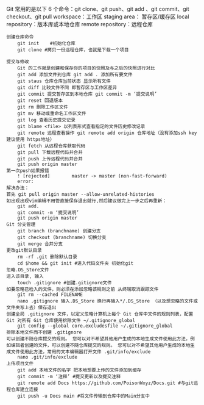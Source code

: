 Git 常用的是以下 6 个命令：git clone、git push、git add 、git commit、git checkout、git pull
	workspace：工作区
	staging area：
	暂存区/缓存区
	local repository：版本库或本地仓库
	remote repository：远程仓库

	创建仓库命令
		git init	#初始化仓库
		git clone #拷贝一份远程仓库，也就是下载一个项目
	
	提交与修改
		Git 的工作就是创建和保存你的项目的快照及与之后的快照进行对比
		git add 添加文件到仓库 git add . 添加所有要文件
        git staus 仓库仓库当前状态 显示所有文件
		git diff 比较文件不同 即暂存区与工作区差异
		git commit 提交暂存区到本地仓库 git commit -m ‘提交说明’
		git reset 回退版本
		git rm 删除工作区文件
		git mv 移动或重命名工作区文件
		git log 查看历史提交记录
		git blame <file> 以列表形式查看指定的文件历史修改记录
		git remote 远程查看操作 git remote add origin 仓库地址（没有添加ssh key建议使用 https地址）
		git fetch 从远程仓库获取代码
		git pull 下载远程代码并合并
		git push 上传远程代码并合并
		git push origin master 
	第一次push如果报错
		! [rejected]        master -> master (non-fast-forward)
		error:
	解决办法：
	首先 git pull origin master --allow-unrelated-histories
	如出现出现vim编辑不用管直接保存退出就行,然后建议做完上一步之后再重新：
		git add.
		git commit -m ‘提交说明’
		git push origin master
	Git 分支管理
		git branch (branchname) 创建分支
		git checkout (branchname) 切换分支
		git merge 合并分支
 	更改git默认目录
		rm -rf .git 删除默认目录
		cd $home && git init #进入代码文件夹 初始化git 
 	忽略.DS_Store文件
	进入该目录, 输入
		touch .gitignore #创建.gitignore文件
	如要忽略已检入的文件，则必须在添加忽略该规则之前 从终端取消跟踪文件
		git rm --cached FILENAME
		nano .gitignore 输入.DS_Store 换行再输入*/.DS_Store （以及想忽略的文件或文件夹写上去）保存退出
	创建全局 .gitignore 文件，以定义忽略计算机上每个 Git 仓库中文件的规则列表，配置 Git 对所有 Git 仓库使用排除文件 ~/.gitignore_global
		git config --global core.excludesfile ~/.gitignore_global
	排除本地文件而不创建 .gitignore
	可以创建不随仓库提交的规则。 您可以对不希望其他用户生成的本地生成文件使用此方法，例如编辑者创建的文件，可以创建不随仓库提交的规则。 您可以对不希望其他用户生成的本地生成文件使用此方法，常用的文本编辑器打开文件 .git/info/exclude
		nano .git/info/exclude
	上传项目文件
		git add 本地文件的名字 把本地想要上传的文件添加到缓存
		git commit -m ‘注释’ #提交更新以及提交注释
		git remote add Docs https://github.com/PoisonWxyz/Docs.git #与git远程仓库建立连接
		git push -u Docs main #将文件传输到仓库中的Main分支中
 